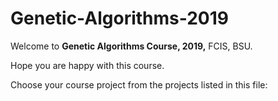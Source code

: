 # Genetic-Algorithms-2019
Welcome to **Genetic Algorithms Course, 2019,** FCIS, BSU.

Hope you are happy with this course.

Choose your course project from the projects listed in this file:

